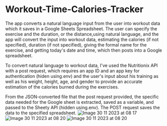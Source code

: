 # Workout-Time-Calories-Tracker
The app converts a natural language input from the user into workout data which it saves in a Google Sheets Spreadsheet.
The user can specify the exercise and the duration, or the distance,using natural language, and the app will convert the 
input into workout data, estimating the calories (if not specified), duration (if not specified), giving the formal name 
for the exercise, and getting today's date and time, which then posts into a Google spreadsheet.

To convert natural language to workout data, I've used the Nutritionix API with a post request, which requires an app ID 
and an app key for authentication (hiden using.env) and the user's input about his training as well as his weight, height,
age, and gender to provide an accurate estimation of the calories burned during the exercises.

From the JSON-converted file that the post request provided, the specific data needed for the Google sheet is extracted,
saved as a variable, and passed to the Sheety API (hidden using.env). The POST request saves the data to the specified 
spreadsheet.
![Image 30 11 2023 at 08 17](https://github.com/gabrielsorin88/Workout-Time-Calories-Tracker/assets/126314730/b37e27eb-d9c3-4d93-b58f-f4b9c6902b31)
![Image 30 11 2023 at 08 20](https://github.com/gabrielsorin88/Workout-Time-Calories-Tracker/assets/126314730/270d5dd6-68a7-42d9-b70d-0e911007485e)
![Image 30 11 2023 at 08 20](https://github.com/gabrielsorin88/Workout-Time-Calories-Tracker/assets/126314730/dc56c7e0-31d2-44ed-ae4e-9ab83b67cea1)


